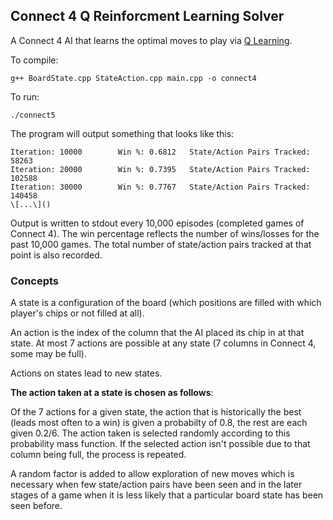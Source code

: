 Connect 4 Q Reinforcment Learning Solver
-------------------

A Connect 4 AI that learns the optimal moves to play via [Q
Learning](http://en.wikipedia.org/wiki/Q-learning).


To compile:

    g++ BoardState.cpp StateAction.cpp main.cpp -o connect4

To run:

    ./connect5

The program will output something that looks like this:

    Iteration: 10000        Win %: 0.6812   State/Action Pairs Tracked: 58263
    Iteration: 20000        Win %: 0.7395   State/Action Pairs Tracked: 102588
    Iteration: 30000        Win %: 0.7767   State/Action Pairs Tracked: 140458
    \[...\]()

Output is written to stdout every 10,000 episodes (completed games of Connect 4). The
win percentage reflects the number of wins/losses for the past 10,000
games. The total number of state/action pairs tracked at that point is also recorded.

### Concepts

A state is a configuration of the board (which positions are filled with which player's chips or not filled at all).

An action is the index of the column that the AI placed its chip in at that state. At most 7 actions are possible at any state (7 columns in Connect 4, some may be full).

Actions on states lead to new states.


**The action taken at a state is chosen as follows**:

Of the 7 actions for a given state, the action that is
historically the best (leads most often to a win) is given a probabilty of 0.8, the rest are each given 0.2/6. The action taken is selected randomly according to this probability mass function. If the selected action isn't possible due to that column being full, the process is repeated.

A random factor is added to allow exploration of new moves which is
necessary when few state/action pairs have been seen and in the later
stages of a game when it is less likely that a particular board state has
been seen before.
